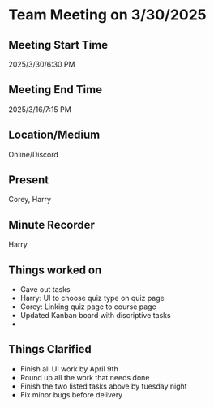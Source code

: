 # Team Meeting on 3/30/2025

## Meeting Start Time

2025/3/30/6:30 PM

## Meeting End Time

2025/3/16/7:15 PM

## Location/Medium

Online/Discord

## Present

Corey, Harry

## Minute Recorder

Harry

## Things worked on
- Gave out tasks 
- Harry: UI to choose quiz type on quiz page
- Corey: Linking quiz page to course page
- Updated Kanban board with discriptive tasks
- 

## Things Clarified
- Finish all UI work by April 9th 
- Round up all the work that needs done
- Finish the two listed tasks above by tuesday night
- Fix minor bugs before delivery 
